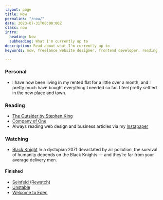 ```yaml
---
layout: page
title: Now
permalink: "/now/"
date: 2023-07-31T00:00:00Z
class: now
intro:
  heading: Now
  subheading: What I'm currently up to
description: Read about what I'm currently up to
keywords: now, freelance website designer, frontend developer, reading, watching, work

---
```

### Personal
* I have now been living in my rented flat for a little over a month, and I pretty much have bought everything I needed so far. I feel pretty settled in the new place and town.

### Reading
* [The Outsider by Stephen King](https://bookwyrm.social/book/36200/s/the-outsider "The Outsider by Stephen King")
* [Company of One](https://bookwyrm.social/book/184714/s/company-of-one "Company of One")
* Always reading web design and business articles via my [Instapaper](https://www.instapaper.com/p/juanfernandes "Juan Fernandes on Instapaper")

### Watching
* [Black Knight](https://www.themoviedb.org/tv/137040 "Black Knight")
  In a dystopian 2071 devastated by air pollution, the survival of humanity depends on the Black Knights — and they’re far from your average delivery men.

#### Finished
* [Seinfeld (Rewatch)](https://www.themoviedb.org/tv/1400-seinfeld "Seinfeld")
* [Unstable](https://www.themoviedb.org/tv/219788-unstable "Unstable")
* [Welcome to Eden](https://www.themoviedb.org/tv/128010-bienvenidos-a-eden "Welcome to Eden")
